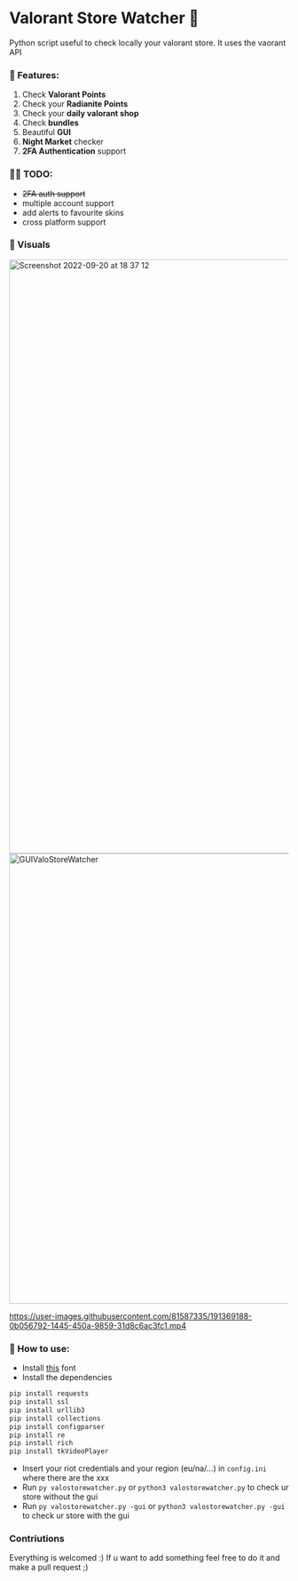 # Valorant Store Watcher  👀 

Python script useful to check locally your valorant store. It uses the vaorant API

### 🍕 Features:
1) Check **Valorant Points**
2) Check your **Radianite Points**
3) Check your **daily valorant shop**
4) Check **bundles**
5) Beautiful **GUI**
6) **Night Market** checker
7) **2FA Authentication** support

### ✍🏼 TODO:
- ~~2FA auth support~~
- multiple account support
- add alerts to favourite skins
- cross platform support

### 🌊 Visuals
<img width="1070" alt="Screenshot 2022-09-20 at 18 37 12" src="https://user-images.githubusercontent.com/81587335/191315227-241c5d38-4480-4723-964e-883ccce46176.png">
<img width="811" alt="GUIValoStoreWatcher" src="https://user-images.githubusercontent.com/81587335/191372428-c2ce5818-ebde-479e-be8b-7b952d8ffcea.png">

https://user-images.githubusercontent.com/81587335/191369188-0b056792-1445-450a-9859-31d8c6ac3fc1.mp4





### 📃 How to use:
- Install [this](https://www.dafont.com/valorant.font) font
- Install the dependencies
```python
pip install requests
pip install ssl
pip install urllib3
pip install collections
pip install configparser
pip install re
pip install rich
pip install tkVideoPlayer
```
- Insert your riot credentials and your region (eu/na/...) in `config.ini` where there are the xxx
- Run `py valostorewatcher.py` or `python3 valostorewatcher.py` to check ur store without the gui
- Run `py valostorewatcher.py -gui` or `python3 valostorewatcher.py -gui` to check ur store with the gui

### Contriutions
Everything is welcomed :) If u want to add something feel free to do it and make a pull request ;)
